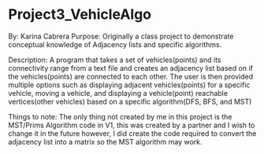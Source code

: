 # Project3_VehicleAlgo

By: Karina Cabrera
Purpose: Originally a class project to demonstrate conceptual knowledge of Adjacency lists and specific algorithms.

Description: 
A program that takes a set of vehicles(points) and its connectivity range from a text file and creates an adjacency list based on if the vehicles(points) are connected to each other. 
The user is then provided multiple options such as displaying adjacent vehicles(points) for a specific vehicle, moving a vehicle, 
and displaying a vehicle(point) reachable vertices(other vehicles) based on a specific algorithm(DFS, BFS, and MST) 

Things to note: 
The only thing not created by me in this project is the MST/Prims Algorithm code in V1, this was created by a partner and I wish to change it in the future however,
I did create the code required to convert the adjacency list into a matrix so the MST algorithm may work.
